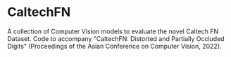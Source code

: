 # CaltechFN
A collection of Computer Vision models to evaluate the novel Caltech FN Dataset.
Code to accompany "CaltechFN: Distorted and Partially Occluded Digits" (Proceedings of the Asian Conference on Computer Vision, 2022).
